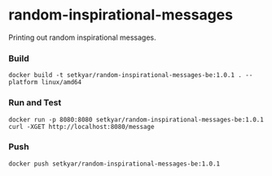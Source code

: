 # random-inspirational-messages

Printing out random inspirational messages.

### Build
```
docker build -t setkyar/random-inspirational-messages-be:1.0.1 . --platform linux/amd64
```

### Run and Test

```
docker run -p 8080:8080 setkyar/random-inspirational-messages-be:1.0.1
curl -XGET http://localhost:8080/message
```

### Push

```
docker push setkyar/random-inspirational-messages-be:1.0.1
```